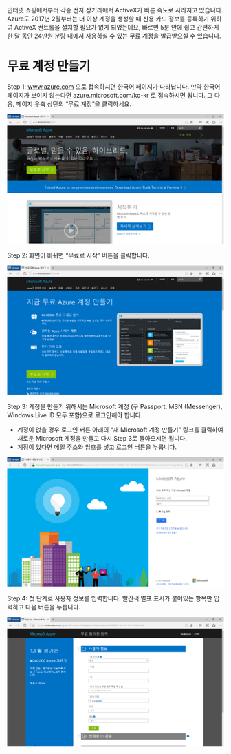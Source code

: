 인터넷 쇼핑에서부터 각종 전자 상거래에서 ActiveX가 빠른 속도로 사라지고 있습니다. Azure도 2017년 2월부터는 더 이상 계정을 생성할 때 신용 카드 정보를 등록하기 위하여 ActiveX 컨트롤을 설치할 필요가 없게 되었는데요, 빠르면 5분 안에 쉽고 간편하게 한 달 동안 24만원 분량 내에서 사용하실 수 있는 무료 계정을 발급받으실 수 있습니다.

# 무료 계정 만들기

Step 1: www.azure.com 으로 접속하시면 한국어 페이지가 나타납니다. 만약 한국어 페이지가 보이지 않는다면 azure.microsoft.com/ko-kr 로 접속하시면 됩니다. 그 다음, 페이지 우측 상단의 “무료 계정”을 클릭하세요.

![](/assets/azure-join-step01.png)

Step 2: 화면이 바뀌면 “무료로 시작” 버튼을 클릭합니다.

![](/assets/azure-join-step02.png)

Step 3: 계정을 만들기 위해서는 Microsoft 계정 \(구 Passport, MSN \(Messenger\), Windows Live ID 모두 포함\)으로 로그인해야 합니다.

* 계정이 없을 경우 로그인 버튼 아래의 “새 Microsoft 계정 만들기” 링크를 클릭하여 새로운 Microsoft 계정을 만들고 다시 Step 3로 돌아오시면 됩니다.
* 계정이 있다면 메일 주소와 암호를 넣고 로그인 버튼을 누릅니다.

![](/assets/azure-join-step03.png)

Step 4: 첫 단계로 사용자 정보를 입력합니다. 빨간색 별표 표시가 붙어있는 항목만 입력하고 다음 버튼을 누릅니다.

![](/assets/azure-join-step04.png)

